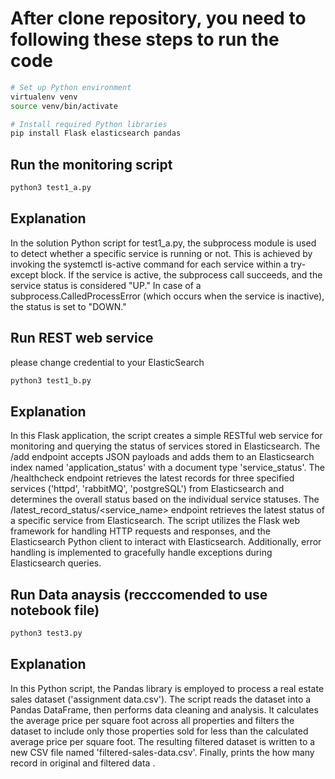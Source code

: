 
# After clone repository, you need to following these steps to run the code 


```bash
# Set up Python environment
virtualenv venv
source venv/bin/activate

# Install required Python libraries
pip install Flask elasticsearch pandas

```
## Run the monitoring script 
```bash
python3 test1_a.py
 ```
 ## Explanation
In the solution Python script for test1_a.py, the subprocess module is used to detect whether a specific service is running or not. This is achieved by invoking the systemctl is-active command for each service within a try-except block. If the service is active, the subprocess call succeeds, and the service status is considered "UP." In case of a subprocess.CalledProcessError (which occurs when the service is inactive), the status is set to "DOWN." 

## Run REST web service
please change credential to your ElasticSearch 
```bash
python3 test1_b.py
```
 ## Explanation 
In this Flask application, the script creates a simple RESTful web service for monitoring and querying the status of services stored in Elasticsearch. The /add endpoint accepts JSON payloads and adds them to an Elasticsearch index named 'application_status' with a document type 'service_status'. The /healthcheck endpoint retrieves the latest records for three specified services ('httpd', 'rabbitMQ', 'postgreSQL') from Elasticsearch and determines the overall status based on the individual service statuses. The /latest_record_status/<service_name> endpoint retrieves the latest status of a specific service from Elasticsearch. The script utilizes the Flask web framework for handling HTTP requests and responses, and the Elasticsearch Python client to interact with Elasticsearch. Additionally, error handling is implemented to gracefully handle exceptions during Elasticsearch queries.

## Run Data anaysis (recccomended to use notebook file)
```bash
python3 test3.py
```
 ## Explanation 
In this Python script, the Pandas library is employed to process a real estate sales dataset ('assignment data.csv'). The script reads the dataset into a Pandas DataFrame, then performs data cleaning and analysis. It calculates the average price per square foot across all properties and filters the dataset to include only those properties sold for less than the calculated average price per square foot. The resulting filtered dataset is written to a new CSV file named 'filtered-sales-data.csv'. Finally,  prints the how many record in original and filtered data .
